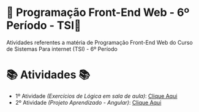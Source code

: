 # 🚀 Programação Front-End Web - 6º Período - TSI🚀
Atividades referentes a matéria de Programação Front-End Web do Curso de Sistemas Para internet (TSI) - 6º Período


#  📚 Atividades 📚
- 1º Atividade _(Exercícios de Lógica em sala de aula)_: [Clique Aqui](https://github.com/Hugo-Machado02/)
- 2º Atividade _(Projeto Aprendizado - Angular)_: [Clique Aqui](https://github.com/Hugo-Machado02/tree/atividade_angular)
